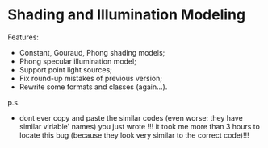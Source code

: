 # Shading and Illumination Modeling

Features:
 - Constant, Gouraud, Phong shading models;
 - Phong specular illumination model;
 - Support point light sources;
 - Fix round-up mistakes of previous version;
 - Rewrite some formats and classes (again...).

p.s.
 - dont ever copy and paste the similar codes (even worse: they have similar viriable' names) you just wrote !!! it took me more than 3 hours to locate this bug (because they look very similar to the correct code)!!!
